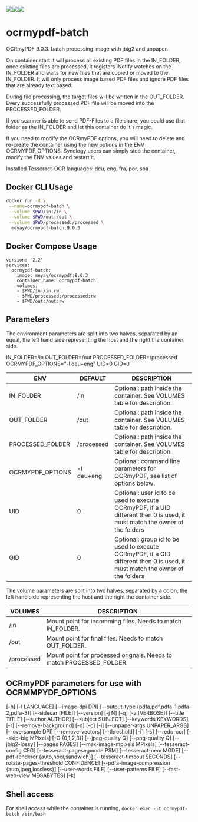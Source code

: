 [![](https://images.microbadger.com/badges/image/meyay/ocrmypdf-batch.svg)](https://microbadger.com/images/meyay/ocrmypdf-batch "Get your own image badge on microbadger.com")[![](https://images.microbadger.com/badges/version/meyay/ocrmypdf-batch.svg)](https://microbadger.com/images/meyay/ocrmypdf-batch "Get your own version badge on microbadger.com")[![](https://images.microbadger.com/badges/commit/meyay/ocrmypdf-batch.svg)](https://microbadger.com/images/meyay/ocrmypdf-batch "Get your own commit badge on microbadger.com")
# ocrmypdf-batch

OCRmyPDF 9.0.3. batch processing image with jbig2 and unpaper.   

On container start it will process all existing PDF files in the IN_FOLDER, once existing files are processed, it registers iNotify watches on the IN_FOLDER and waits for new files that are copied or moved to the IN_FOLDER. It will only process image based PDF files and ignore PDF files that are already text based.

During file processing, the target files will be written in the OUT_FOLDER. Every successfully processed PDF file will be moved into the PROCESSED_FOLDER.

If you scanner is able to send PDF-Files to a file share, you could use that folder as the IN_FOLDER and let this container do it's magic.

If you need to modify the OCRmyPDF options, you will need to delete and re-create the container using the new options in the ENV OCRMYPDF_OPTIONS. Synology users can simply stop the container, modify the ENV values and restart it.

Installed Tesseract-OCR languages: deu, eng, fra, por, spa

## Docker CLI Usage 
```sh
docker run -d \
 --name=ocrmypdf-batch \
 --volume $PWD/in:/in \
 --volume $PWD/out:/out \
 --volume $PWD/processed:/processed \
  meyay/ocrmypdf-batch:9.0.3
```
## Docker Compose Usage 
```
version: '2.2'
services:
  ocrmypdf-batch:
    image: meyay/ocrmypdf:9.0.3
    container_name: ocrmypdf-batch
    volumes:
    - $PWD/in:/in:rw
    - $PWD/processed:/processed:rw
    - $PWD/out:/out:rw
```

## Parameters
The environment parameters are split into two halves, separated by an equal, the left hand side representing the host and the right the container side.

IN_FOLDER=/in  OUT_FOLDER=/out PROCESSED_FOLDER=/processed OCRMYPDF_OPTIONS="-l deu+eng" UID=0 GID=0

| ENV| DEFAULT | DESCRIPTION |
| ------ | ------ | ------ |
| IN_FOLDER | /in | Optional: path inside the container. See VOLUMES table for description. |
| OUT_FOLDER | /out | Optional: path inside the container. See VOLUMES table for description.|
| PROCESSED_FOLDER| /processed | Optional: path inside the container. See VOLUMES table for description.|
| OCRMYPDF_OPTIONS| -l deu+eng |  Optional: command line parameters for OCRmyPDF, see list of options below. |
| UID | 0 | Optional: user id to be used to execute OCRmyPDF, if a UID different then 0 is used, it must match the owner of the folders |
| GID | 0 | Optional: group id to be used to execute OCRmyPDF, if a GID different then 0 is used, it must match the owner of the folders |

The volume parameters are split into two halves, separated by a colon, the left hand side representing the host and the right the container side.

| VOLUMES |  DESCRIPTION |
| ------ | ------ |
| /in |  Mount point for incomming files. Needs to match IN_FOLDER. |
| /out | Mount point for final files. Needs to match OUT_FOLDER. |
| /processed |  Mount point for processed orignals. Needs to match PROCESSED_FOLDER. |

## OCRmyPDF parameters for use with OCRMMPYDF_OPTIONS 

[-h] [-l LANGUAGE] [--image-dpi DPI]
[--output-type {pdfa,pdf,pdfa-1,pdfa-2,pdfa-3}]
[--sidecar [FILE]] [--version] [-j N] [-q] [-v [VERBOSE]]
[--title TITLE] [--author AUTHOR] [--subject SUBJECT]
[--keywords KEYWORDS] [-r] [--remove-background] [-d] [-c]
[-i] [--unpaper-args UNPAPER_ARGS] [--oversample DPI]
[--remove-vectors] [--threshold] [-f] [-s] [--redo-ocr]
[--skip-big MPixels] [-O {0,1,2,3}] [--jpeg-quality Q]
[--png-quality Q] [--jbig2-lossy] [--pages PAGES]
[--max-image-mpixels MPixels] [--tesseract-config CFG]
[--tesseract-pagesegmode PSM] [--tesseract-oem MODE]
[--pdf-renderer {auto,hocr,sandwich}]
[--tesseract-timeout SECONDS]
[--rotate-pages-threshold CONFIDENCE]
[--pdfa-image-compression {auto,jpeg,lossless}]
[--user-words FILE] [--user-patterns FILE]
[--fast-web-view MEGABYTES] [-k]


## Shell access
For shell access while the container is running, `docker exec -it ocrmypdf-batch /bin/bash`
